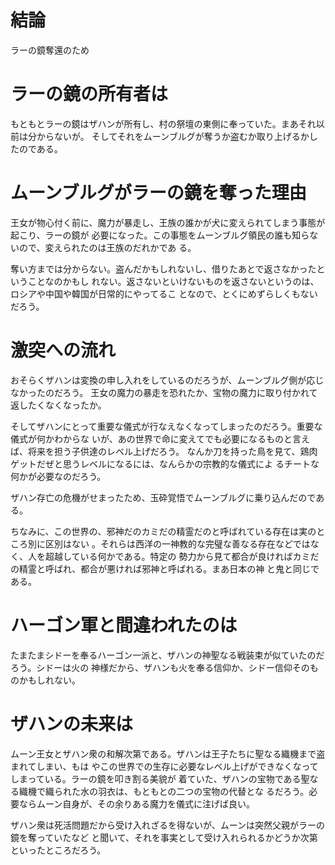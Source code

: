 # 結論

ラーの鏡奪還のため

# ラーの鏡の所有者は

もともとラーの鏡はザハンが所有し、村の祭壇の東側に奉っていた。まあそれ以前は分からないが。
そしてそれをムーンブルグが奪うか盗むか取り上げるかしたのである。

# ムーンブルグがラーの鏡を奪った理由

王女が物心付く前に、魔力が暴走し、王族の誰かが犬に変えられてしまう事態が起こり、ラーの鏡が
必要になった。この事態をムーンブルグ領民の誰も知らないので、変えられたのは王族のだれかであ
る。

奪い方までは分からない。盗んだかもしれないし、借りたあとで返さなかったということなのかもし
れない。返さないといけないものを返さないというのは、ロシアや中国や韓国が日常的にやってるこ
となので、とくにめずらしくもないだろう。

# 激突への流れ

おそらくザハンは変換の申し入れをしているのだろうが、ムーンブルグ側が応じなかったのだろう。
王女の魔力の暴走を恐れたか、宝物の魔力に取り付かれて返したくなくなったか。

そしてザハンにとって重要な儀式が行なえなくなってしまったのだろう。重要な儀式が何かわからな
いが、あの世界で命に変えてでも必要になるものと言えば、将来を担う子供達のレベル上げだろう。
なんか刀を持った鳥を見て、鶏肉ゲットだぜと思うレベルになるには、なんらかの宗教的な儀式によ
るチートな何かが必要なのだろう。

ザハン存亡の危機がせまったため、玉砕覚悟でムーンブルグに乗り込んだのである。

ちなみに、この世界の、邪神だのカミだの精霊だのと呼ばれている存在は実のところ別に区別はない
。それらは西洋の一神教的な完璧な善なる存在などではなく、人を超越している何かである。特定の
勢力から見て都合が良ければカミだの精霊と呼ばれ、都合が悪ければ邪神と呼ばれる。まあ日本の神
と鬼と同じである。

# ハーゴン軍と間違われたのは

たまたまシドーを奉るハーゴン一派と、ザハンの神聖なる戦装束が似ていたのだろう。シドーは火の
神様だから、ザハンも火を奉る信仰か、シドー信仰そのものかもしれない。

# ザハンの未来は

ムーン王女とザハン衆の和解次第である。ザハンは王子たちに聖なる織機まで盗まれてしまい、もは
やこの世界での生存に必要なレベル上げができなくなってしまっている。ラーの鏡を叩き割る美貌が
着ていた、ザハンの宝物である聖なる織機で織られた水の羽衣は、もともとの二つの宝物の代替とな
るだろう。必要ならムーン自身が、その余りある魔力を儀式に注げば良い。

ザハン衆は死活問題だから受け入れざるを得ないが、ムーンは突然父親がラーの鏡を奪っていたなど
と聞いて、それを事実として受け入れられるかどうか次第といったところだろう。


<!-- vim: set tw=90 filetype=markdown : -->

